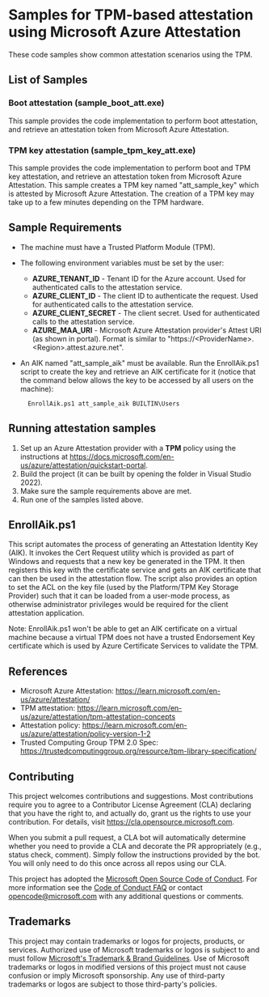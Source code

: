 # Samples for TPM-based attestation using Microsoft Azure Attestation

These code samples show common attestation scenarios using the TPM.

## List of Samples

### **Boot attestation (sample_boot_att.exe)**

This sample provides the code implementation to perform boot attestation, and retrieve an attestation token from Microsoft Azure Attestation.

### **TPM key attestation (sample_tpm_key_att.exe)**

This sample provides the code implementation to perform boot and TPM key attestation, and retrieve an attestation token from Microsoft Azure Attestation.
This sample creates a TPM key named "att_sample_key" which is attested by Microsoft Azure Attestation. The creation of a TPM key may take up to a few minutes depending on the TPM hardware.

## Sample Requirements

* The machine must have a Trusted Platform Module (TPM).

* The following environment variables must be set by the user:

    * **AZURE_TENANT_ID** - Tenant ID for the Azure account. Used for authenticated calls to the attestation service.
    * **AZURE_CLIENT_ID** - The client ID to authenticate the request. Used for authenticated calls to the attestation service.
    * **AZURE_CLIENT_SECRET** - The client secret. Used for authenticated calls to the attestation service.
    * **AZURE_MAA_URI** - Microsoft Azure Attestation provider's Attest URI (as shown in portal). Format is similar to "https://\<ProviderName\>.\<Region\>.attest.azure.net".

* An AIK named "att_sample_aik" must be available. Run the EnrollAik.ps1 script to create the key and retrieve an AIK certificate for it (notice that the command below allows the key to be accessed by all users on the machine):

        EnrollAik.ps1 att_sample_aik BUILTIN\Users

## Running attestation samples

1. Set up an Azure Attestation provider with a **TPM** policy using the instructions at https://docs.microsoft.com/en-us/azure/attestation/quickstart-portal.
2. Build the project (it can be built by opening the folder in Visual Studio 2022).
3. Make sure the sample requirements above are met.
4. Run one of the samples listed above.

## EnrollAik.ps1

This script automates the process of generating an Attestation Identity Key (AIK). It invokes the Cert Request utility which is provided as part of Windows and requests that a new key be generated in the TPM. It then registers this key with the certificate service and gets an AIK certificate that can then be used in the attestation flow. The script also provides an option to set the ACL on the key file (used by the Platform/TPM Key Storage Provider) such that it can be loaded from a user-mode process, as otherwise administrator privileges would be required for the client attestation application. 

Note: EnrollAik.ps1 won't be able to get an AIK certificate on a virtual machine because a virtual TPM does not have a trusted Endorsement Key certificate which is used by Azure Certificate Services to validate the TPM.

## References

* Microsoft Azure Attestation: https://learn.microsoft.com/en-us/azure/attestation/
* TPM attestation: https://learn.microsoft.com/en-us/azure/attestation/tpm-attestation-concepts
* Attestation policy: https://learn.microsoft.com/en-us/azure/attestation/policy-version-1-2
* Trusted Computing Group TPM 2.0 Spec: https://trustedcomputinggroup.org/resource/tpm-library-specification/

## Contributing

This project welcomes contributions and suggestions.  Most contributions require you to agree to a
Contributor License Agreement (CLA) declaring that you have the right to, and actually do, grant us
the rights to use your contribution. For details, visit https://cla.opensource.microsoft.com.

When you submit a pull request, a CLA bot will automatically determine whether you need to provide
a CLA and decorate the PR appropriately (e.g., status check, comment). Simply follow the instructions
provided by the bot. You will only need to do this once across all repos using our CLA.

This project has adopted the [Microsoft Open Source Code of Conduct](https://opensource.microsoft.com/codeofconduct/).
For more information see the [Code of Conduct FAQ](https://opensource.microsoft.com/codeofconduct/faq/) or
contact [opencode@microsoft.com](mailto:opencode@microsoft.com) with any additional questions or comments.

## Trademarks

This project may contain trademarks or logos for projects, products, or services. Authorized use of Microsoft 
trademarks or logos is subject to and must follow 
[Microsoft's Trademark & Brand Guidelines](https://www.microsoft.com/en-us/legal/intellectualproperty/trademarks/usage/general).
Use of Microsoft trademarks or logos in modified versions of this project must not cause confusion or imply Microsoft sponsorship.
Any use of third-party trademarks or logos are subject to those third-party's policies.
